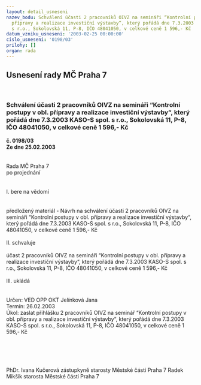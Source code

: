 ```yaml
---
layout: detail_usneseni
nazev_bodu: Schválení účasti 2 pracovníků OIVZ na semináři “Kontrolní postupy v obl.
  přípravy a realizace investiční výstavby“, který pořádá dne 7.3.2003 KASO-S spol.
  s r.o., Sokolovská 11, P-8, IČO 48041050, v celkové ceně 1 596,- Kč
datum_vzniku_usneseni: '2003-02-25 00:00:00'
cislo_usneseni: '0198/03'
prilohy: []
organ: rada
---
```

<div id="ucUsn_pList" class="usn">
	<span><h2>Usnesení rady MČ Praha 7 </h2>
<br></span><div class="standBody">
<span><h3>Schválení účasti 2 pracovníků OIVZ na semináři “Kontrolní postupy v obl. přípravy a realizace investiční výstavby“, který pořádá dne 7.3.2003 KASO-S spol. s r.o., Sokolovská 11, P-8, IČO 48041050, v celkové ceně 1 596,- Kč</h3></span><div class="center">
		<strong>č. 0198/03</strong><br>
	</div>
<div class="center">
		<strong>Ze dne 25.02.2003</strong><br><br>
	</div>
<br>Rada MČ Praha 7<br>po projednání<br><br><br>I.	bere na vědomí<br><br> <br>předložený materiál - Návrh na schválení účasti 2 pracovníků OIVZ na semináři “Kontrolní postupy v obl. přípravy a realizace investiční výstavby“, který pořádá dne 7.3.2003 KASO-S spol. s r.o., Sokolovská 11, P-8, IČO 48041050, v celkové ceně 1 596,- Kč<br><br>II.	schvaluje <br><br>účast 2 pracovníků OIVZ na semináři “Kontrolní postupy v obl. přípravy a realizace investiční výstavby“, který pořádá dne 7.3.2003 KASO-S spol. s r.o., Sokolovská 11, P-8, IČO 48041050, v celkové ceně 1 596,- Kč<br><br>III.	ukládá <br><br> <br>Určen:	     	VED OPP OKT Jelínková Jana<br>Termín: 26.02.2003<br>Úkol:	zaslat přihlášku 2 pracovníků OIVZ na seminář “Kontrolní postupy v obl. přípravy a realizace investiční výstavby“, který pořádá dne 7.3.2003 KASO-S spol. s r.o., Sokolovská 11, P-8, IČO 48041050, v celkové ceně 1 596,- Kč <br> <br><br><br> <br>	<br>PhDr. Ivana Kučerová zástupkyně starosty Městské části Praha 7	 Radek Mikšík starosta Městské části Praha 7<br>	<br><br>
</div>
</div>